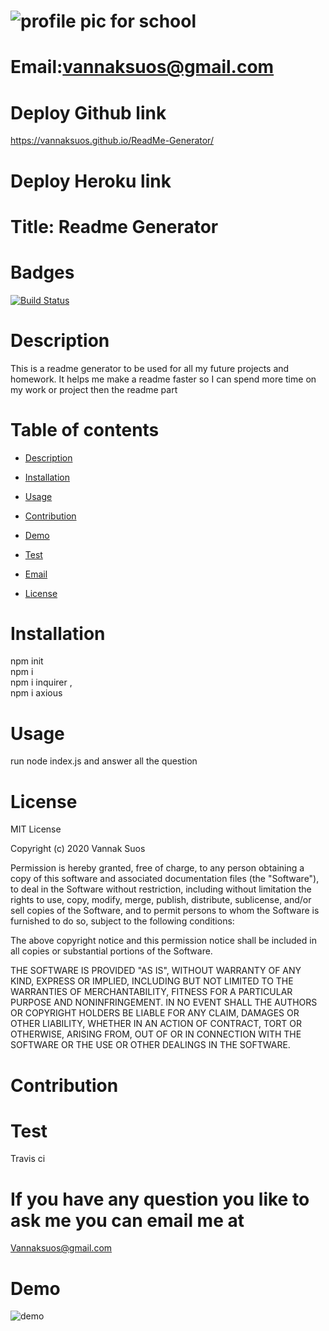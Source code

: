 
# ![profile pic for school](https://avatars1.githubusercontent.com/u/59664686?v=4)

# Email:vannaksuos@gmail.com

# Deploy Github link

https://vannaksuos.github.io/ReadMe-Generator/

# Deploy Heroku link

# Title: Readme Generator

# Badges

[![Build Status](https://travis-ci.org/vannaksuos/ReadMe-Generator.svg?branch=master)](https://travis-ci.org/vannaksuos/ReadMe-Generator)
# Description
This is a readme generator to be used for all my future projects and homework. It helps me make a readme faster so I can spend more time on my work or project then the readme part

# Table of contents

* [Description](#description)

* [Installation](#installation)

* [Usage](#usage)

* [Contribution](#contribution)

* [Demo](#demo)

* [Test](#test)

* [Email](#email)

* [License](#license)

# Installation

npm init <br> npm i <br> npm i inquirer ,<br> npm i axious

# Usage

run node index.js and answer all the question

# License

MIT License

Copyright (c) 2020 Vannak Suos

Permission is hereby granted, free of charge, to any person obtaining a copy of this software and associated documentation files (the "Software"), to deal in the Software without restriction, including without limitation the rights to use, copy, modify, merge, publish, distribute, sublicense, and/or sell copies of the Software, and to permit persons to whom the Software is furnished to do so, subject to the following conditions:

The above copyright notice and this permission notice shall be included in all copies or substantial portions of the Software.

THE SOFTWARE IS PROVIDED "AS IS", WITHOUT WARRANTY OF ANY KIND, EXPRESS OR IMPLIED, INCLUDING BUT NOT LIMITED TO THE WARRANTIES OF MERCHANTABILITY, FITNESS FOR A PARTICULAR PURPOSE AND NONINFRINGEMENT. IN NO EVENT SHALL THE AUTHORS OR COPYRIGHT HOLDERS BE LIABLE FOR ANY CLAIM, DAMAGES OR OTHER LIABILITY, WHETHER IN AN ACTION OF CONTRACT, TORT OR OTHERWISE, ARISING FROM, OUT OF OR IN CONNECTION WITH THE SOFTWARE OR THE USE OR OTHER DEALINGS IN THE SOFTWARE.

# Contribution


# Test

Travis ci

# If you have any question you like to ask me you can email me at

Vannaksuos@gmail.com

# Demo

![demo](https://user-images.githubusercontent.com/59664686/78210203-7456d780-7477-11ea-90bb-e693f0721386.gif)
